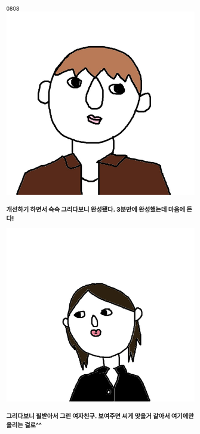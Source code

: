 0808
<img src="./HJW.jpeg"/>

### 개선하기 하면서 슥슥 그리다보니 완성됐다. 3분만에 완성했는데 마음에 든다!

<img src="./JYJ.png"/>

### 그리다보니 필받아서 그린 여자친구. 보여주면 씨게 맞을거 같아서 여기에만 올리는 걸로^^
